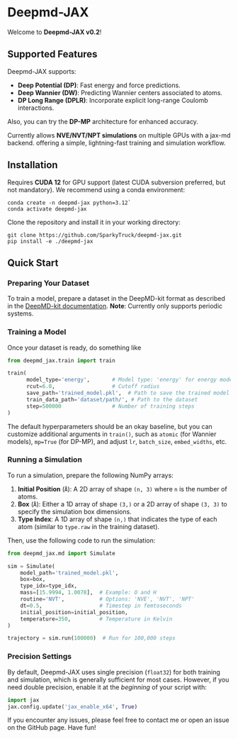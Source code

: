 # Deepmd-JAX

Welcome to **Deepmd-JAX v0.2**!

## Supported Features
Deepmd-JAX supports:
- **Deep Potential (DP)**: Fast energy and force predictions.
- **Deep Wannier (DW)**: Predicting Wannier centers associated to atoms.
- **DP Long Range (DPLR)**: Incorporate explicit long-range Coulomb interactions.

Also, you can try the **DP-MP** architecture for enhanced accuracy.

Currently allows **NVE/NVT/NPT simulations** on multiple GPUs with a jax-md backend. offering a simple, lightning-fast training and simulation workflow.

## Installation

Requires **CUDA 12** for GPU support (latest CUDA subversion preferred, but not mandatory). We recommend using a conda environment:

```
conda create -n deepmd-jax python=3.12`  
conda activate deepmd-jax
```

Clone the repository and install it in your working directory:

```
git clone https://github.com/SparkyTruck/deepmd-jax.git
pip install -e ./deepmd-jax
```

## Quick Start

### Preparing Your Dataset
To train a model, prepare a dataset in the DeepMD-kit format as described in the [DeepMD-kit documentation](https://docs.deepmodeling.com/projects/deepmd/en/r2/data/system.html). **Note**: Currently only supports periodic systems.


### Training a Model
Once your dataset is ready, do something like

```python
from deepmd_jax.train import train

train(
      model_type='energy',       # Model type: 'energy' for energy models
      rcut=6.0,                  # Cutoff radius
      save_path='trained_model.pkl',  # Path to save the trained model
      train_data_path='dataset/path/', # Path to the dataset
      step=500000                # Number of training steps
)
```

The default hyperparameters should be an okay baseline, but you can customize additional arguments in `train()`, such as `atomic` (for Wannier models), `mp=True` (for DP-MP), and adjust `lr`, `batch_size`, `embed_widths`, etc.

### Running a Simulation

To run a simulation, prepare the following NumPy arrays:

1. **Initial Position** (`Å`): A 2D array of shape `(n, 3)` where `n` is the number of atoms.
2. **Box** (`Å`): Either a 1D array of shape `(3,)` or a 2D array of shape `(3, 3)` to specify the simulation box dimensions.
3. **Type Index**: A 1D array of shape `(n,)` that indicates the type of each atom (similar to `type.raw` in the training dataset).

Then, use the following code to run the simulation:

```python
from deepmd_jax.md import Simulate

sim = Simulate(
    model_path='trained_model.pkl',
    box=box,
    type_idx=type_idx,
    mass=[15.9994, 1.0078],  # Example: O and H
    routine='NVT',           # Options: 'NVE', 'NVT', 'NPT'
    dt=0.5,                  # Timestep in femtoseconds
    initial_position=initial_position,
    temperature=350,         # Temperature in Kelvin
)

trajectory = sim.run(100000)  # Run for 100,000 steps
```

### Precision Settings

By default, Deepmd-JAX uses single precision (`float32`) for both training and simulation, which is generally sufficient for most cases. However, if you need double precision, enable it at the *beginning* of your script with:

```python
import jax
jax.config.update('jax_enable_x64', True)
```

If you encounter any issues, please feel free to contact me or open an issue on the GitHub page. Have fun!